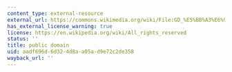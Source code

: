 ```yaml
---
content_type: external-resource
external_url: https://commons.wikimedia.org/wiki/File:GD_%E5%BB%A3%E6%9D%B1_Guangdong_%E6%9D%B1%E8%8E%9E_Dongguan_%E6%B0%91%E7%9B%88_%E5%9C%8B%E8%B2%BF%E5%9F%8E_DC_Mall_shop_%E8%A6%94%E6%9B%B8%E5%BA%97_Reading_Mi_BookStore_goods_%E6%B4%BB%E7%89%88%E5%AD%97%E7%B2%92_Metal_movable_types_December_2024_R12S_02.jpg
has_external_license_warning: true
license: https://en.wikipedia.org/wiki/All_rights_reserved
status: ''
title: public domain
uid: aadf696d-6d32-4d8a-a05a-d9e72c2de358
wayback_url: ''
---
```

